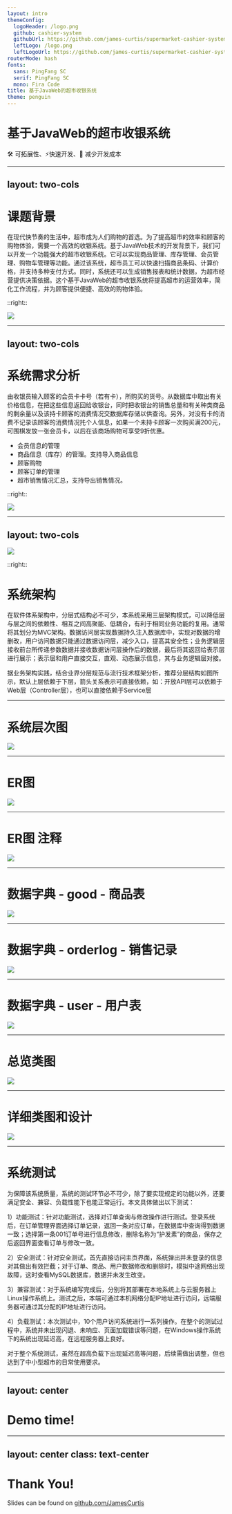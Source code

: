 ```yaml
---
layout: intro
themeConfig:
  logoHeader: /logo.png
  github: cashier-system
  githubUrl: https://github.com/james-curtis/supermarket-cashier-system
  leftLogo: /logo.png
  leftLogoUrl: https://github.com/james-curtis/supermarket-cashier-system
routerMode: hash
fonts:
  sans: PingFang SC
  serif: PingFang SC
  mono: Fira Code
title: 基于JavaWeb的超市收银系统
theme: penguin
---
```


# 基于JavaWeb的超市收银系统

🛠️ 可拓展性、⚡快速开发、🚀 减少开发成本


---
layout: two-cols
---

<CornerCurves absolute bottom-0 left-0 z--1 />


# **课题背景**

在现代快节奏的生活中，超市成为人们购物的首选。为了提高超市的效率和顾客的购物体验，需要一个高效的收银系统。基于JavaWeb技术的开发背景下，我们可以开发一个功能强大的超市收银系统。它可以实现商品管理、库存管理、会员管理、购物车管理等功能。通过该系统，超市员工可以快速扫描商品条码、计算价格，并支持多种支付方式。同时，系统还可以生成销售报表和统计数据，为超市经营提供决策依据。这个基于JavaWeb的超市收银系统将提高超市的运营效率，简化工作流程，并为顾客提供便捷、高效的购物体验。

::right::

<img src='/超市收银.png' h-110 m-auto w-100 object-cover />


---
layout: two-cols
---

<CornerCurves absolute bottom-0 left-0 z--1 />

# **系统需求分析**

由收银员输入顾客的会员卡卡号（若有卡），所购买的货号。从数据库中取出有关价格信息，在把这些信息返回给收银台，同时把收银台的销售总量和有关种类商品的剩余量以及该持卡顾客的消费情况交数据库存储以供查询。另外，对没有卡的消费不记录该顾客的消费情况扥个人信息，如果一个未持卡顾客一次购买满200元，可围棋发放一张会员卡，以后在该商场购物可享受9折优惠。

- 会员信息的管理
- 商品信息（库存）的管理。支持导入商品信息
- 顾客购物
- 顾客订单的管理
- 超市销售情况汇总，支持导出销售情况。

::right::

<img src='/超市收银会员卡.png' h-110 m-auto w-100 object-cover />



---
layout: two-cols
---

<CornerCurves absolute bottom-0 right-0 transform scale-x--100 />

<img src='/阿里架构.png' my-15  />

::right::

<style>
.slidev-layout h1{
    @apply mb-4;
}
</style>

# **系统架构**

在软件体系架构中，分层式结构必不可少，本系统采用三层架构模式，可以降低层与层之间的依赖性、相互之间高聚能、低耦合，有利于相同业务功能的复用。通常将其划分为MVC架构。数据访问层实现数据持久注入数据库中，实现对数据的增删改，用户访问数据只能通过数据访问层，减少入口，提高其安全性；业务逻辑层接收前台所传递参数数据并接收数据访问层操作后的数据，最后将其返回给表示层进行展示；表示层和用户直接交互，直观、动态展示信息，其与业务逻辑层对接。

据业务架构实践，结合业界分层规范与流行技术框架分析，推荐分层结构如图所示，默认上层依赖于下层，箭头关系表示可直接依赖，如：开放API层可以依赖于Web层（Controller层），也可以直接依赖于Service层


---

# **系统层次图**

<style>
.slidev-layout h1{
    @apply mb-4;
}
</style>

<img src='/系统层次图.drawio.svg' m-auto />

---

# **ER图**

<img src='/er.png' />

---

# **ER图 注释**

<style>
.slidev-layout h1{
    @apply mb-1;
}
</style>

<img src='/er2.png' h-110 m-auto />

---

# **数据字典 - good - 商品表**

<img src='/good-dict.png' m-auto />

---

# **数据字典 - orderlog - 销售记录**

<img src='/orderlog.png' m-auto h-100 />

---

# **数据字典 - user - 用户表**

<style>
.slidev-layout h1{
    @apply mb-1;
}
</style>

<img src='/user.png' m-auto h-105 />

---

# **总览类图**

<style>
.slidev-layout h1{
    @apply mb-1;
}
</style>

<img src='/概览类图.png' h-110 m-auto />

---

# **详细类图和设计**

<style>
.slidev-layout h1{
    @apply mb-1;
}
</style>

<img src='/详细类图和设计.png' h-110 m-auto />

---

# **系统测试**

<style>
.slidev-layout h1{
    @apply mb-1;
}
</style>

为保障该系统质量，系统的测试环节必不可少，除了要实现规定的功能以外，还要满足安全、兼容、负载性能下也能正常运行。本文具体做出以下测试：

1）功能测试：针对功能测试，选择对订单查询与修改操作进行测试。登录系统后，在订单管理界面选择订单记录，返回一条对应订单，在数据库中查询得到数据一致；选择第一条001订单号进行信息修改，删除名称为“护发素”的商品，保存之后返回界面查看订单与修改一致。

2）安全测试：针对安全测试，首先直接访问主页界面，系统弹出并未登录的信息对其做出有效拦截；对于订单、商品、用户数据修改和删除时，模拟中途网络出现故障，这时查看MySQL数据库，数据并未发生改变。

3）兼容测试：对于系统编写完成后，分别将其部署在本地系统上与云服务器上Linux操作系统上。测试之后，本端可通过本机网络分配IP地址进行访问，远端服务器可通过其分配的IP地址进行访问。

4）负载测试：本次测试中，10个用户访问系统进行一系列操作。在整个的测试过程中，系统并未出现闪退、未响应、页面加载错误等问题，在Windows操作系统下的系统出现延迟高，在远程服务器上良好。

对于整个系统测试，虽然在超高负载下出现延迟高等问题，后续需做出调整，但也达到了中小型超市的日常使用要求。

---
layout: center
---
# **Demo time!**


---
layout: center
class: text-center
---

# **Thank You!**

Slides can be found on [github.com/JamesCurtis](https://github.com/JamesCurtis)
